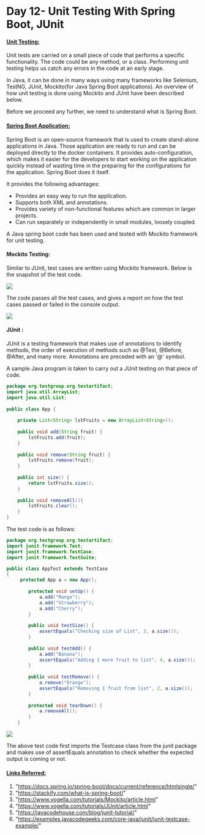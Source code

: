 # Day 12- Unit Testing With Spring Boot, JUnit

#### <u>Unit Testing:</u>

Unit tests are carried on a small piece of code that performs a specific functionality. The code could be any method, or a class. Performing unit testing helps us catch any errors in the code at an early stage.

In Java, it can be done in many ways using many frameworks like Selenium, TestNG, JUnit, Mockito(for Java Spring Boot applications). An overview of  how unit testing is done using Mockito and JUnit have been described below.

Before we proceed any further, we need to understand what is Spring Boot.

#### <u>Spring Boot Application:</u>

Spring Boot is an open-source framework that is used to create stand-alone applications in Java. Those application are ready to run and can be deployed directly to the docker containers. It provides auto-configuration, which makes it easier for the developers to start working on the application quickly instead of wasting time in the preparing for the configurations for the application. Spring Boot does it itself.

It provides the following advantages:

* Provides an easy way to run the application.
* Supports both XML and annotations.
* Provides variety of non-functional features which are common in larger projects.
* Can run separately or independently in small modules, loosely coupled.

A Java spring boot code has been used and tested with Mockito framework for unit testing.

#### Mockito Testing:

Similar to JUnit, test cases are written using Mockito framework. Below is the snapshot of the test code.

![](images/Screenshot%20(995).png)

The code passes all the test cases, and gives a report on how the test cases passed or failed in the console output.

![](images/Screenshot%20(997).png)

#### JUnit :

JUnit is a testing framework that makes use of annotations to identify methods, the order of execution of methods such as @Test, @Before, @After, and many more. Annotations are preceded with an '@' symbol. 

A sample Java program is taken to carry out a JUnit testing on that piece of code.

```java
package org.testgroup.org.testartifact;
import java.util.ArrayList;
import java.util.List;
 
public class App {
 
    private List<String> lstFruits = new ArrayList<String>();
 
    public void add(String fruit) {
        lstFruits.add(fruit);
    }
 
    public void remove(String fruit) {
        lstFruits.remove(fruit);
    }
 
    public int size() {
        return lstFruits.size();
    }
     
    public void removeAll(){
        lstFruits.clear();
    }
}
```

 The test code is as follows:

```java
package org.testgroup.org.testartifact;
import junit.framework.Test;
import junit.framework.TestCase;
import junit.framework.TestSuite;

public class AppTest extends TestCase
{
	 protected App a = new App();
	 
	    protected void setUp() {
	        a.add("Mango");
	        a.add("Strawberry");
	        a.add("Cherry");
	    }
	 
	    public void testSize() {
	        assertEquals("Checking size of List", 3, a.size());
	    }
	 
	    public void testAdd() {
	        a.add("Banana");
	        assertEquals("Adding 1 more fruit to list", 4, a.size());
	    }
	 
	    public void testRemove() {
	        a.remove("Orange");
	        assertEquals("Removing 1 fruit from list", 2, a.size());
	    }
	 
	    protected void tearDown() {
	        a.removeAll();
	    }
	}
```

![](images/Screenshot%20(999).png)

The above test code first imports the Testcase class from the junit package and makes use of assertEquals annotation to check whether the expected output is coming or not.	

#### <u>Links Referred:</u>

1. "https://docs.spring.io/spring-boot/docs/current/reference/htmlsingle/"
2. "https://stackify.com/what-is-spring-boot/"
3. "https://www.vogella.com/tutorials/Mockito/article.html"
4. "https://www.vogella.com/tutorials/JUnit/article.html"
5. "https://javacodehouse.com/blog/junit-tutorial/"
6. "https://examples.javacodegeeks.com/core-java/junit/junit-testcase-example/"
